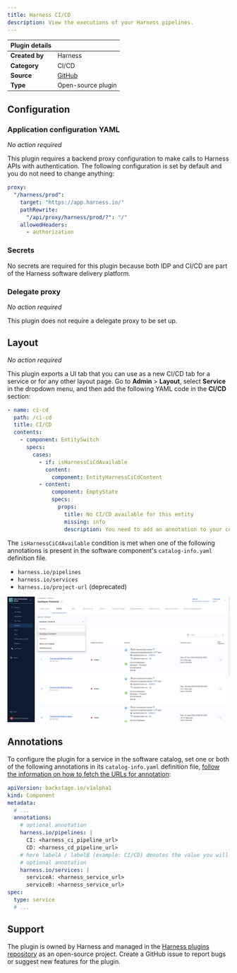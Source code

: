 ```yaml
---
title: Harness CI/CD
description: View the executions of your Harness pipelines.
---
```


| Plugin details |                                                        |
| -------------- | ------------------------------------------------------ |
| **Created by** | Harness                                                |
| **Category**   | CI/CD                                                  |
| **Source**     | [GitHub](https://github.com/harness/backstage-plugins) |
| **Type**       | Open-source plugin                                     |

## Configuration

### Application configuration YAML

_No action required_

This plugin requires a backend proxy configuration to make calls to Harness APIs with authentication. The following configuration is set by default and you do not need to change anything:

```yaml
proxy:
  "/harness/prod":
    target: "https://app.harness.io/"
    pathRewrite:
      "/api/proxy/harness/prod/?": "/"
    allowedHeaders:
      - authorization
```

### Secrets

No secrets are required for this plugin because both IDP and CI/CD are part of the Harness software delivery platform.

### Delegate proxy

_No action required_

This plugin does not require a delegate proxy to be set up.

## Layout

_No action required_

This plugin exports a UI tab that you can use as a new CI/CD tab for a service or for any other layout page. Go to **Admin** > **Layout**, select **Service** in the dropdown menu, and then add the following YAML code in the **CI/CD** section:

```yaml
- name: ci-cd
  path: /ci-cd
  title: CI/CD
  contents:
    - component: EntitySwitch
      specs:
        cases:
          - if: isHarnessCiCdAvailable
            content:
              component: EntityHarnessCiCdContent
          - content:
              component: EmptyState
              specs:
                props:
                  title: No CI/CD available for this entity
                  missing: info
                  description: You need to add an annotation to your component if you want to enable CI/CD for it. You can read more about annotations in Backstage by clicking the button below.
```

The `isHarnessCiCdAvailable` condition is met when one of the following annotations is present in the software component's `catalog-info.yaml` definition file.

- `harness.io/pipelines`
- `harness.io/services`
- `harness.io/project-url` (deprecated)

![](./static/cd-tab.png)

## Annotations

To configure the plugin for a service in the software catalog, set one or both of the following annotations in its `catalog-info.yaml` definition file, [follow the information on how to fetch the URLs for annotation](https://github.com/harness/backstage-plugins/blob/main/plugins/harness-ci-cd/PluginConfiguation.md):

```yaml
apiVersion: backstage.io/v1alpha1
kind: Component
metadata:
  # ...
  annotations:
    # optional annotation
    harness.io/pipelines: |
      CI: <harness_ci_pipeline_url>
      CD: <harness_cd_pipeline_url>
    # here labelA / labelB (example: CI/CD) denotes the value you will see in dropdown in execution list.
    # optional annotation
    harness.io/services: |
      serviceA: <harness_service_url>
      serviceB: <harness_service_url>
spec:
  type: service
  # ...
```

## Support

The plugin is owned by Harness and managed in the [Harness plugins repository](https://github.com/harness/backstage-plugins) as an open-source project. Create a GitHub issue to report bugs or suggest new features for the plugin.
